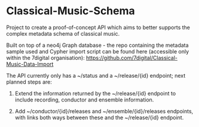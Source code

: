 # Classical-Music-Schema

Project to create a proof-of-concept API which aims to better supports the complex metadata schema of classical music. 

Built on top of a neo4j Graph database - the repo containing the metadata sample used and Cypher import script can be found here (accessible only within the 7digital organisation): https://github.com/7digital/Classical-Music-Data-Import

The API currently only has a ~/status and a ~/release/{id} endpoint; next planned steps are:

1. Extend the information returned by the ~/release/{id} endpoint to include recording, conductor and ensemble information.

2. Add ~/conductor/{id}/releases and ~/ensemble/{id}/releases endpoints, with links both ways between these and the ~/release/{id} endpoint.
